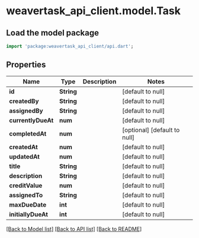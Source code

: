 # weavertask_api_client.model.Task

## Load the model package
```dart
import 'package:weavertask_api_client/api.dart';
```

## Properties
Name | Type | Description | Notes
------------ | ------------- | ------------- | -------------
**id** | **String** |  | [default to null]
**createdBy** | **String** |  | [default to null]
**assignedBy** | **String** |  | [default to null]
**currentlyDueAt** | **num** |  | [default to null]
**completedAt** | **num** |  | [optional] [default to null]
**createdAt** | **num** |  | [default to null]
**updatedAt** | **num** |  | [default to null]
**title** | **String** |  | [default to null]
**description** | **String** |  | [default to null]
**creditValue** | **num** |  | [default to null]
**assignedTo** | **String** |  | [default to null]
**maxDueDate** | **int** |  | [default to null]
**initiallyDueAt** | **int** |  | [default to null]

[[Back to Model list]](../README.md#documentation-for-models) [[Back to API list]](../README.md#documentation-for-api-endpoints) [[Back to README]](../README.md)


